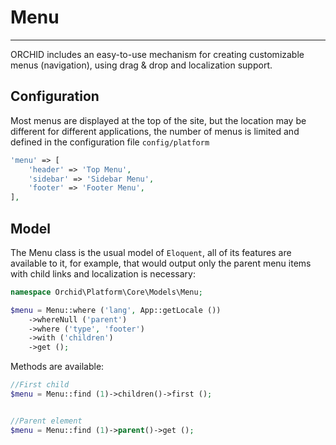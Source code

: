 # Menu
----------


ORCHID includes an easy-to-use mechanism for creating customizable menus (navigation),
using drag & drop and localization support.


## Configuration

Most menus are displayed at the top of the site,
but the location may be different for different applications,
the number of menus is limited and defined in the configuration file `config/platform`

```php
'menu' => [
    'header' => 'Top Menu',
    'sidebar' => 'Sidebar Menu',
    'footer' => 'Footer Menu',
],
```

## Model
The Menu class is the usual model of `Eloquent`, all of its features are available to it,
for example, that would output only the parent menu items with child links
and localization is necessary:

```php
namespace Orchid\Platform\Core\Models\Menu;

$menu = Menu::where ('lang', App::getLocale ())
    ->whereNull ('parent')
    ->where ('type', 'footer')
    ->with ('children')
    ->get ();
```


Methods are available:

```php
//First child
$menu = Menu::find (1)->children()->first ();


//Parent element
$menu = Menu::find (1)->parent()->get ();
```
